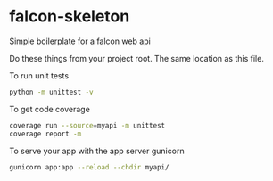 # falcon-skeleton
Simple boilerplate for a falcon web api

Do these things from your project root. The same location as this file.

To run unit tests
```bash
python -m unittest -v
```

To get code coverage
```bash
coverage run --source=myapi -m unittest
coverage report -m
```

To serve your app with the app server gunicorn
```bash
gunicorn app:app --reload --chdir myapi/
```
